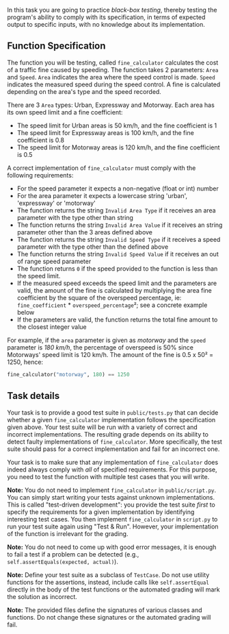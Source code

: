 
In this task you are going to practice *black-box testing*, thereby testing the program's ability to comply with its specification, in terms of expected output to specific inputs, with no knowledge about its implementation.


## Function Specification
The function you will be testing, called `fine_calculator` calculates the cost of a traffic fine caused by speeding.
The function takes 2 parameters: `Area` and `Speed`.
`Area` indicates the area where the speed control is made.
`Speed` indicates the measured speed during the speed control.
A fine is calculated depending on the area's type and the speed recorded.

There are 3 `Area` types: Urban, Expressway and Motorway.
Each area has its own speed limit and a fine coefficient:
* The speed limit for Urban areas is 50 km/h, and the fine coefficient is 1
* The speed limit for Expressway areas is 100 km/h, and the fine coefficient is 0.8
* The speed limit for Motorway areas is 120 km/h, and the fine coefficient is 0.5

A correct implementation of `fine_calculator` must comply with the following requirements:
* For the speed parameter it expects a non-negative (float or int) number
* For the area parameter it expects a lowercase string 'urban', 'expressway' or 'motorway'
* The function returns the string `Invalid Area Type` if it receives an area parameter with the type other than string
* The function returns the string `Invalid Area Value` if it receives an string parameter other than the 3 areas defined above
* The function returns the string `Invalid Speed Type` if it receives a speed parameter with the type other than the defined above
* The function returns the string `Invalid Speed Value` if it receives an out of range speed parameter
* The function returns `0` if the speed provided to the function is less than the speed limit.
* If the measured speed exceeds the speed limit and the parameters are valid, the amount of the fine is calculated by multiplying the area fine coefficient by the square of the overspeed percentage, ie: `fine_coefficient` * `overspeed_percentage`²; see a concrete example below
* If the parameters are valid, the function returns the total fine amount to the closest integer value

For example, if the `area` parameter is given as _motorway_ and the `speed` parameter is _180 km/h_, the percentage of overspeed is 50% since Motorways' speed limit is 120 km/h.
The amount of the fine is 0.5 x 50² = 1250, hence:

```Python
fine_calculator("motorway", 180) == 1250
```

## Task details

Your task is to provide a good test suite in `public/tests.py` that can decide whether a given `fine_calculator` implementation follows the specification given above.
Your test suite will be run with a variety of correct and incorrect implementations.
The resulting grade depends on its ability to detect faulty implementations of `fine_calculator`.
More specifically, the test suite should pass for a correct implementation and fail for an incorrect one.

Your task is to make sure that any implementation of `fine_calculator` does indeed always comply with _all_ of specified requirements.
For this purpose, you need to test the function with multiple test cases that you will write.

**Note:** You do not need to implement `fine_calculator` in `public/script.py`. You can simply start writing your tests against unknown implementations. This is called "test-driven development": you provide the test suite _first_ to specify the requirements for a given implementation by identifying interesting test cases. You then implement `fine_calculator` in `script.py` to run your test suite again using "Test & Run". However, your implementation of the function is irrelevant for the grading.

**Note:** You do not need to come up with good error messages, it is enough to fail a test if a problem can be detected (e.g., `self.assertEquals(expected, actual)`).

**Note:** Define your test suite as a subclass of `TestCase`.
Do not use utility functions for the assertions, instead, include calls like `self.assertEqual` directly in the body of the test functions or the automated grading will mark the solution as incorrect.

**Note:** The provided files define the signatures of various classes and functions.
Do not change these signatures or the automated grading will fail.
